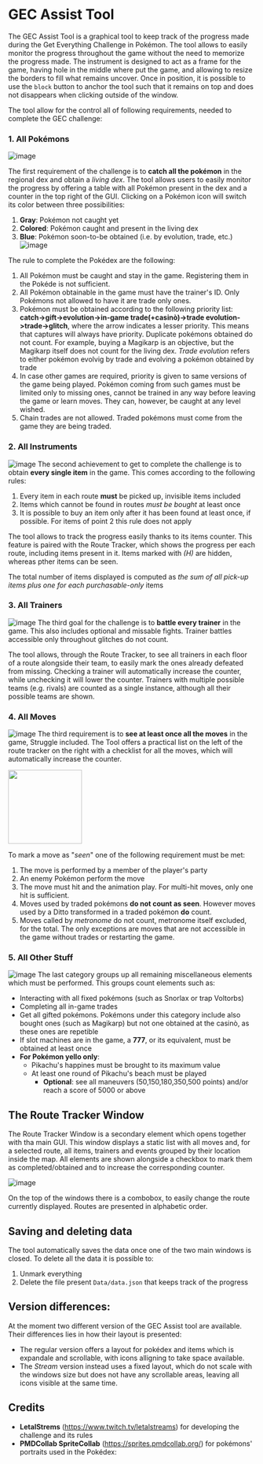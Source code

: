 # GEC Assist Tool
The GEC Assist Tool is a graphical tool to keep track of the  progress made during the Get Everything Challenge in Pokémon. The tool allows to easily monitor the progress throughout the game without the need to memorize the progress made. The instrument is designed to act as a frame for the game, having  hole in the middle where put the game, and allowing to resize the borders to fill what remains uncover. Once in position, it is possible to use the ``block`` button to anchor the tool such that it remains on top and does not disappears when clicking outside of the window.

The tool allow for the control all of following requirements, needed to complete the GEC challenge:

### 1.  All Pokémons
![image](/img/Main_bar_1.png)

The first requirement of the challenge is to **catch all the pokémon** in the regional dex and obtain a *living dex*. The tool allows users to easily monitor the progress by offering a table with all Pokémon present in the dex and a counter in the top right of the GUI. Clicking on a Pokémon icon will switch its color between three possibilities:
1. **Gray**: Pokémon not caught yet
2. **Colored**: Pokémon caught and present in the living dex
3. **Blue**: Pokémon soon-to-be obtained (i.e. by evolution, trade, etc.)
![image](/img/Dex.png)

The rule to complete the Pokédex are the following:
1. All Pokémon must be caught and stay in the game. Registering them in the Pokéde is not sufficient.
2. All Pokémon obtainable in the game must have the trainer's ID. Only Pokémons not allowed to have it are trade only ones.
3. Pokémon must be obtained according to the following priority list: **catch->gift->evolution->in-game trade(+casinò)->trade evolution->trade->glitch**, where the arrow indicates a lesser priority. This means that captures will always have priority. Duplicate pokémons obtained do not count. For example, buying a Magikarp is an objective, but the Magikarp itself does not count for the living dex. *Trade evolution* refers to either pokémon evolvig by trade and evolving a pokémon obtained by trade
4. In case other games are required, priority is given to same versions of the game being played. Pokémon coming from such games must be limited only to missing ones, cannot be trained in any way before leaving the game or learn moves. They can, however, be caught at any level wished.
5. Chain trades are not allowed. Traded pokémons must come from the game they are being traded.

### 2. All Instruments
 ![image](/img/Main_bar_2.png)
 The second achievement to get to complete the challenge is to obtain **every single item** in the game. This comes according to the following rules:
 1. Every item in each route **must** be picked up, invisible items included
 2. Items which cannot be found in routes *must be bought* at least once
 3. It is possible to buy an item only after it has been found at least once, if possible. For items of point 2 this rule does not apply

The tool allows to track the progress easily thanks to its items counter. This feature is paired with the Route Tracker, which shows the progress per each route, including items present in it. Items marked with *(H)* are hidden, whereas pther items can be seen.

The total number of items displayed is computed as *the sum of all pick-up items plus one for each purchasable-only* items

### 3. All Trainers
 ![image](/img/Main_bar_3.png)
The third goal for the challenge is to **battle every trainer** in the game. This also includes optional and missable fights. Trainer battles accessible only throughout glitches do not count.

The tool allows, through the Route Tracker, to see all trainers in each floor of a route alongside their team, to easily mark the ones already defeated from missing. Checking a trainer will automatically increase the counter, while unchecking it will lower the counter. Trainers with multiple possible teams (e.g. rivals) are counted as a single instance, although all their possible teams are shown.

### 4. All Moves
 ![image](/img/Main_bar_4.png)
The third requirement is to **see at least once all the moves** in the game, Struggle included. The Tool offers a practical list on the left of the route tracker on the right with a checklist for all the moves, which will automatically increase the counter.

<img src="img/Move_list.png" width="150"/>

To mark a move as "*seen*" one of the following requirement must be met:
1. The move is performed by a member of the player's party
2. An enemy Pokémon perform the move
3. The move must hit and the animation play. For multi-hit moves, only one hit is sufficient. 
4. Moves used by traded pokémons **do not count as seen**. However moves used by a Ditto transformed in a traded pokémon **do** count.
5. Moves called by *metronome* do not count, metronome itself excluded, for the total. The only exceptions are moves that are not accessible in the game without trades or restarting the game.
### 5. All Other Stuff
 ![image](/img/Main_bar_5.png)
The last category groups up all remaining miscellaneous elements which must be performed. This groups count elements such as:
- Interacting with all fixed pokémons (such as Snorlax or trap Voltorbs)
- Completing all in-game trades
- Get all gifted pokémons. Pokémons under this category include also bought ones (such as Magikarp) but not one obtained at the casinò, as these ones are repetible
- If slot machines are in the game, a **777**, or its equivalent, must be obtained at least once
- **For Pokémon yello only**:
     - Pikachu's happines must be brought to its maximum value
     - At least one round of Pikachu's beach must be played
       - **Optional**: see all maneuvers (50,150,180,350,500 points) and/or reach a score of 5000 or above 

## The Route Tracker Window
The Route Tracker Window is a secondary element which opens together with tha main GUI. This window displays a static list with all moves and, for a selected route, all items, trainers and events grouped by their location inside the map. All elements are shown alongside a checkbox to mark them as completed/obtained and to increase the corresponding counter.

![image](/img/route_explorer.png)

On the top of the windows there is a combobox, to easily change the route currently displayed. Routes are presented in alphabetic order.

## Saving and deleting data
The tool automatically saves the data once one of the two main windows is closed. To delete all the data it is possible to:
1. Unmark everything
2. Delete the file present ``Data/data.json`` that keeps track of the progress

## Version differences:
At the moment two different version of the GEC Assist tool are available. Their differences lies in how their layout is presented:
- The regular version offers a layout for pokédex and items which is expandale and scrollable, with icons alligning to take space available.
- The *Stream* version instead uses a fixed layout, which do not scale with the windows size but does not have any scrollable areas, leaving all icons visible at the same time.

## Credits
- **LetalStrems** (https://www.twitch.tv/letalstreams) for developing the challenge and its rules
- **PMDCollab SpriteCollab** (https://sprites.pmdcollab.org/) for pokémons' portraits used in the Pokédex: